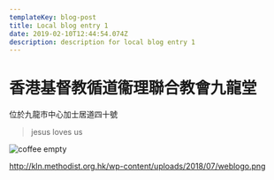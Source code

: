 ```yaml
---
templateKey: blog-post
title: Local blog entry 1
date: 2019-02-10T12:44:54.074Z
description: description for local blog entry 1
---
```

# 香港基督教循道衞理聯合教會九龍堂 

位於九龍市中心加士居道四十號



> jesus loves us

![coffee empty](/img/products-grid2.jpg "coffee cup")

<http://kln.methodist.org.hk/wp-content/uploads/2018/07/weblogo.png>

